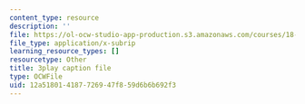 ```yaml
---
content_type: resource
description: ''
file: https://ol-ocw-studio-app-production.s3.amazonaws.com/courses/18-01sc-single-variable-calculus-fall-2010/12a518014187726947f859d6b6b692f3_ycO0Vn_w9Q0.srt
file_type: application/x-subrip
learning_resource_types: []
resourcetype: Other
title: 3play caption file
type: OCWFile
uid: 12a51801-4187-7269-47f8-59d6b6b692f3
---
```

